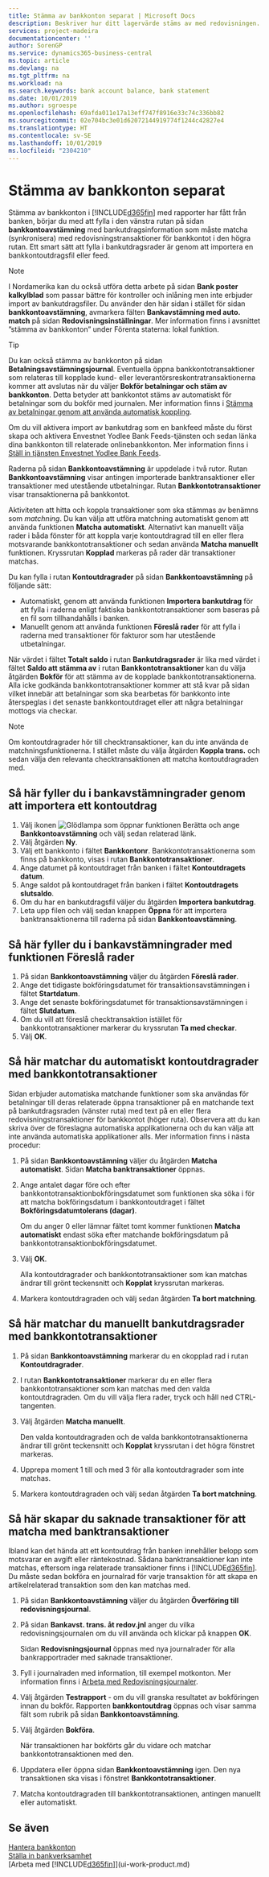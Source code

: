 ```yaml
---
title: Stämma av bankkonton separat | Microsoft Docs
description: Beskriver hur ditt lagervärde stäms av med redovisningen.
services: project-madeira
documentationcenter: ''
author: SorenGP
ms.service: dynamics365-business-central
ms.topic: article
ms.devlang: na
ms.tgt_pltfrm: na
ms.workload: na
ms.search.keywords: bank account balance, bank statement
ms.date: 10/01/2019
ms.author: sgroespe
ms.openlocfilehash: 69afda011e17a13eff747f8916e33c74c336bb82
ms.sourcegitcommit: 02e704bc3e01d62072144919774f1244c42827e4
ms.translationtype: HT
ms.contentlocale: sv-SE
ms.lasthandoff: 10/01/2019
ms.locfileid: "2304210"
---
```

# <a name="reconcile-bank-accounts-separately"></a>Stämma av bankkonton separat
Stämma av bankkonton i [!INCLUDE[d365fin](includes/d365fin_md.md)] med rapporter har fått från banken, börjar du med att fylla i den vänstra rutan på sidan **bankkontoavstämning** med bankutdragsinformation som måste matcha (synkronisera) med redovisningstransaktioner för bankkontot i den högra rutan. Ett smart sätt att fylla i bankutdragsrader är genom att importera en bankkontoutdragsfil eller feed.

> [!NOTE]  
> I Nordamerika kan du också utföra detta arbete på sidan **Bank poster kalkylblad** som passar bättre för kontroller och inlåning men inte erbjuder import av bankutdragsfiler. Du använder den här sidan i stället för sidan **bankkontoavstämning**, avmarkera fälten **Bankavstämning med auto. match** på sidan **Redovisningsinställningar**. Mer information finns i avsnittet ”stämma av bankkonton” under Förenta staterna: lokal funktion.

> [!TIP]  
> Du kan också stämma av bankkonton på sidan **Betalningsavstämningsjournal**. Eventuella öppna bankkontotransaktioner som relateras till kopplade kund- eller leverantörsreskontratransaktionerna kommer att avslutas när du väljer **Bokför betalningar och stäm av bankkonton**. Detta betyder att bankkontot stäms av automatiskt för betalningar som du bokför med journalen. Mer information finns i [Stämma av betalningar genom att använda automatisk koppling](receivables-how-reconcile-payments-auto-application.md).

Om du vill aktivera import av bankutdrag som en bankfeed måste du först skapa och aktivera Envestnet Yodlee Bank Feeds-tjänsten och sedan länka dina bankkonton till relaterade onlinebankkonton. Mer information finns i [Ställ in tjänsten Envestnet Yodlee Bank Feeds](bank-how-setup-bank-statement-service.md).

Raderna på sidan **Bankkontoavstämning** är uppdelade i två rutor. Rutan **Bankkontoavstämning** visar antingen importerade banktransaktioner eller transaktioner med utestående utbetalningar. Rutan **Bankkontotransaktioner** visar transaktionerna på bankkontot.

Aktiviteten att hitta och koppla transaktioner som ska stämmas av benämns som *matchning*. Du kan välja att utföra matchning automatiskt genom att använda funktionen **Matcha automatiskt**. Alternativt kan manuellt välja rader i båda fönster för att koppla varje kontoutdragrad till en eller flera motsvarande bankkontotransaktioner och sedan använda **Matcha manuellt** funktionen. Kryssrutan **Kopplad** markeras på rader där transaktioner matchas.

Du kan fylla i rutan **Kontoutdragrader** på sidan **Bankkontoavstämning** på följande sätt:

* Automatiskt, genom att använda funktionen **Importera bankutdrag** för att fylla i raderna enligt faktiska bankkontotransaktioner som baseras på en fil som tillhandahålls i banken.
* Manuellt genom att använda funktionen **Föreslå rader** för att fylla i raderna med transaktioner för fakturor som har utestående utbetalningar.

När värdet i fältet **Totalt saldo** i rutan **Bankutdragsrader** är lika med värdet i fältet **Saldo att stämma av** i rutan **Bankkontotransaktioner** kan du välja åtgärden **Bokför** för att stämma av de kopplade bankkontotransaktionerna. Alla icke godkända bankkontotransaktioner kommer att stå kvar på sidan vilket innebär att betalningar som ska bearbetas för bankkonto inte återspeglas i det senaste bankkontoutdraget eller att några betalningar mottogs via checkar.

> [!NOTE]  
>   Om kontoutdragrader hör till checktransaktioner, kan du inte använda de matchningsfunktionerna. I stället måste du välja åtgärden **Koppla trans.** och sedan välja den relevanta checktransaktionen att matcha kontoutdragraden med.

## <a name="to-fill-bank-reconciliation-lines-by-importing-a-bank-statement"></a>Så här fyller du i bankavstämningrader genom att importera ett kontoutdrag
1. Välj ikonen ![Glödlampa som öppnar funktionen Berätta](media/ui-search/search_small.png "Berätta vad du vill göra") och ange **Bankkontoavstämning** och välj sedan relaterad länk.
2. Välj åtgärden **Ny**.
3. Välj ett bankkonto i fältet **Bankkontonr**. Bankkontotransaktionerna som finns på bankkonto, visas i rutan **Bankkontotransaktioner**.
4. Ange datumet på kontoutdraget från banken i fältet **Kontoutdragets datum**.
5. Ange saldot på kontoutdraget från banken i fältet **Kontoutdragets slutsaldo**.
6. Om du har en bankutdragsfil väljer du åtgärden **Importera bankutdrag**.
7. Leta upp filen och välj sedan knappen **Öppna** för att importera banktransaktionerna till raderna på sidan **Bankkontoavstämning**.

## <a name="to-fill-bank-reconciliation-lines-with-the-suggest-lines-function"></a>Så här fyller du i bankavstämningrader med funktionen Föreslå rader
1. På sidan **Bankkontoavstämning** väljer du åtgärden **Föreslå rader**.
2. Ange det tidigaste bokföringsdatumet för transaktionsavstämningen i fältet **Startdatum**.
3. Ange det senaste bokföringsdatumet för transaktionsavstämningen i fältet **Slutdatum**.
4. Om du vill att föreslå checktransaktion istället för bankkontotransaktioner markerar du kryssrutan **Ta med checkar**.
5. Välj **OK**.

## <a name="to-match-bank-statement-lines-with-bank-account-ledger-entries-automatically"></a>Så här matchar du automatiskt kontoutdragrader med bankkontotransaktioner
Sidan erbjuder automatiska matchande funktioner som ska användas för betalningar till deras relaterade öppna transaktioner på en matchande text på bankutdragsraden (vänster ruta) med text på en eller flera redovisningstransaktioner för bankkontot (höger ruta). Observera att du kan skriva över de föreslagna automatiska applikationerna och du kan välja att inte använda automatiska applikationer alls. Mer information finns i nästa procedur:

1. På sidan **Bankkontoavstämning** väljer du åtgärden **Matcha automatiskt**. Sidan **Matcha banktransaktioner** öppnas.
2. Ange antalet dagar före och efter bankkontotransaktionbokföringsdatumet som funktionen ska söka i för att matcha bokföringsdatum i bankkontoutdraget i fältet **Bokföringsdatumtolerans (dagar)**.

    Om du anger 0 eller lämnar fältet tomt kommer funktionen **Matcha automatiskt** endast söka efter matchande bokföringsdatum på bankkontotransaktionbokföringsdatumet.
3. Välj **OK**.

    Alla kontoutdragrader och bankkontotransaktioner som kan matchas ändrar till grönt teckensnitt och **Kopplat** kryssrutan markeras.
4. Markera kontoutdragraden och välj sedan åtgärden **Ta bort matchning**.

## <a name="to-match-bank-statement-lines-with-bank-account-ledger-entries-manually"></a>Så här matchar du manuellt bankutdragsrader med bankkontotransaktioner
1. På sidan **Bankkontoavstämning** markerar du en okopplad rad i rutan **Kontoutdragrader**.
2. I rutan **Bankkontotransaktioner** markerar du en eller flera bankkontotransaktioner som kan matchas med den valda kontoutdragraden. Om du vill välja flera rader, tryck och håll ned CTRL-tangenten.
3. Välj åtgärden **Matcha manuellt**.

    Den valda kontoutdragraden och de valda bankkontotransaktionerna ändrar till grönt teckensnitt och **Kopplat** kryssrutan i det högra fönstret markeras.
4. Upprepa moment 1 till och med 3 för alla kontoutdragrader som inte matchas.
5. Markera kontoutdragraden och välj sedan åtgärden **Ta bort matchning**.

## <a name="to-create-missing-ledger-entries-to-match-bank-transactions-with"></a>Så här skapar du saknade transaktioner för att matcha med banktransaktioner
Ibland kan det hända att ett kontoutdrag från banken innehåller belopp som motsvarar en avgift eller räntekostnad. Sådana banktransaktioner kan inte matchas, eftersom inga relaterade transaktioner finns i [!INCLUDE[d365fin](includes/d365fin_md.md)]. Du måste sedan bokföra en journalrad för varje transaktion för att skapa en artikelrelaterad transaktion som den kan matchas med.

1. På sidan **Bankkontoavstämning** väljer du åtgärden **Överföring till redovisningsjournal**.  
2. På sidan **Bankavst. trans. åt redov.jnl** anger du vilka redovisningsjournalen om du vill använda och klickar på knappen **OK**.

    Sidan **Redovisningsjournal** öppnas med nya journalrader för alla bankrapportrader med saknade transaktioner.
3. Fyll i journalraden med information, till exempel motkonton. Mer information finns i [Arbeta med Redovisningsjournaler](ui-work-general-journals.md).  
4. Välj åtgärden **Testrapport** - om du vill granska resultatet av bokföringen innan du bokför. Rapporten **bankkontoutdrag** öppnas och visar samma fält som rubrik på sidan **Bankkontoavstämning**.
4. Välj åtgärden **Bokföra**.

    När transaktionen har bokförts går du vidare och matchar bankkontotransaktionen med den.
5. Uppdatera eller öppna sidan **Bankkontoavstämning** igen. Den nya transaktionen ska visas i fönstret **Bankkontotransaktioner**.
6. Matcha kontoutdragraden till bankkontotransaktionen, antingen manuellt eller automatiskt.

## <a name="see-also"></a>Se även
[Hantera bankkonton](bank-manage-bank-accounts.md)  
[Ställa in bankverksamhet](bank-setup-banking.md)  
[Arbeta med [!INCLUDE[d365fin](includes/d365fin_md.md)]](ui-work-product.md)
